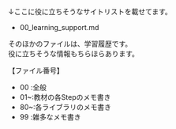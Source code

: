 ↓ここに役に立ちそうなサイトリストを載せてます。  
- 00_learning_support.md

そのほかのファイルは、学習履歴です。  
役に立ちそうな情報もちらほらあります。  

【ファイル番号】  
- 00 :全般
- 01~:教材の各Stepのメモ書き
- 80~:各ライブラリのメモ書き
- 99 :雑多なメモ書き